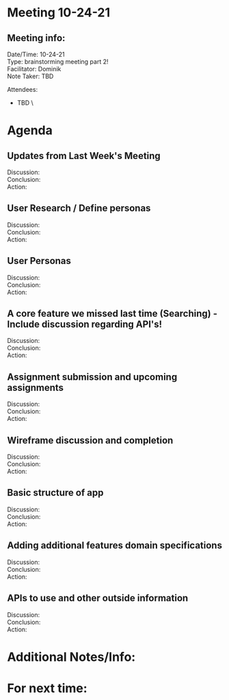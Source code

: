 # Meeting 10-24-21
## Meeting info:
Date/Time: 10-24-21\
Type: brainstorming meeting part 2!\
Facilitator: Dominik\
Note Taker: TBD

Attendees:
- TBD \

# Agenda
## Updates from Last Week's Meeting
Discussion: \
Conclusion: \
Action: 
## User Research / Define personas
Discussion: \
Conclusion: \
Action: 
## User Personas
Discussion:  \
Conclusion: \
Action: 
## A core feature we missed last time (Searching) - Include discussion regarding API's!
Discussion: \
Conclusion: \
Action: 
## Assignment submission and upcoming assignments
Discussion: \
Conclusion: \
Action: 
## Wireframe discussion and completion
Discussion: \
Conclusion: \
Action: 
## Basic structure of app
Discussion: \
Conclusion: \
Action:
## Adding additional features domain specifications
Discussion: \
Conclusion: \
Action:
## APIs to use and other outside information
Discussion:  \
Conclusion: \
Action: 

# Additional Notes/Info:

# For next time:
